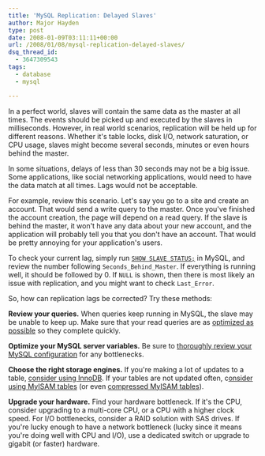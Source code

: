 ```yaml
---
title: 'MySQL Replication: Delayed Slaves'
author: Major Hayden
type: post
date: 2008-01-09T03:11:11+00:00
url: /2008/01/08/mysql-replication-delayed-slaves/
dsq_thread_id:
  - 3647309543
tags:
  - database
  - mysql

---
```

In a perfect world, slaves will contain the same data as the master at all times. The events should be picked up and executed by the slaves in milliseconds. However, in real world scenarios, replication will be held up for different reasons. Whether it's table locks, disk I/O, network saturation, or CPU usage, slaves might become several seconds, minutes or even hours behind the master.

In some situations, delays of less than 30 seconds may not be a big issue. Some applications, like social networking applications, would need to have the data match at all times. Lags would not be acceptable.

For example, review this scenario. Let's say you go to a site and create an account. That would send a write query to the master. Once you've finished the account creation, the page will depend on a read query. If the slave is behind the master, it won't have any data about your new account, and the application will probably tell you that you don't have an account. That would be pretty annoying for your application's users.

To check your current lag, simply run [`SHOW SLAVE STATUS;`][1] in MySQL, and review the number following `Seconds_Behind_Master`. If everything is running well, it should be followed by 0. If `NULL` is shown, then there is most likely an issue with replication, and you might want to check `Last_Error`.

So, how can replication lags be corrected? Try these methods:

**Review your queries.** When queries keep running in MySQL, the slave may be unable to keep up. Make sure that your read queries are as [optimized as possible][2] so they complete quickly.

**Optimize your MySQL server variables.** Be sure to [thoroughly review your MySQL configuration][3] for any bottlenecks.

**Choose the right storage engines.** If you're making a lot of updates to a table, [consider using InnoDB][4]. If your tables are not updated often, c[onsider using MyISAM tables][4] (or even [compressed MyISAM tables][5]).

**Upgrade your hardware.** Find your hardware bottleneck. If it's the CPU, consider upgrading to a multi-core CPU, or a CPU with a higher clock speed. For I/O bottlenecks, consider a RAID solution with SAS drives. If you're lucky enough to have a network bottleneck (lucky since it means you're doing well with CPU and I/O), use a dedicated switch or upgrade to gigabit (or faster) hardware.

 [1]: http://dev.mysql.com/doc/refman/5.0/en/show-slave-status.html
 [2]: http://dev.mysql.com/doc/refman/5.0/en/explain.html
 [3]: http://rackerhacker.com/mysqltuner/
 [4]: http://rackerhacker.com/2007/11/06/when-to-use-myisam-or-innodb/
 [5]: http://dev.mysql.com/doc/refman/5.0/en/myisampack.html
